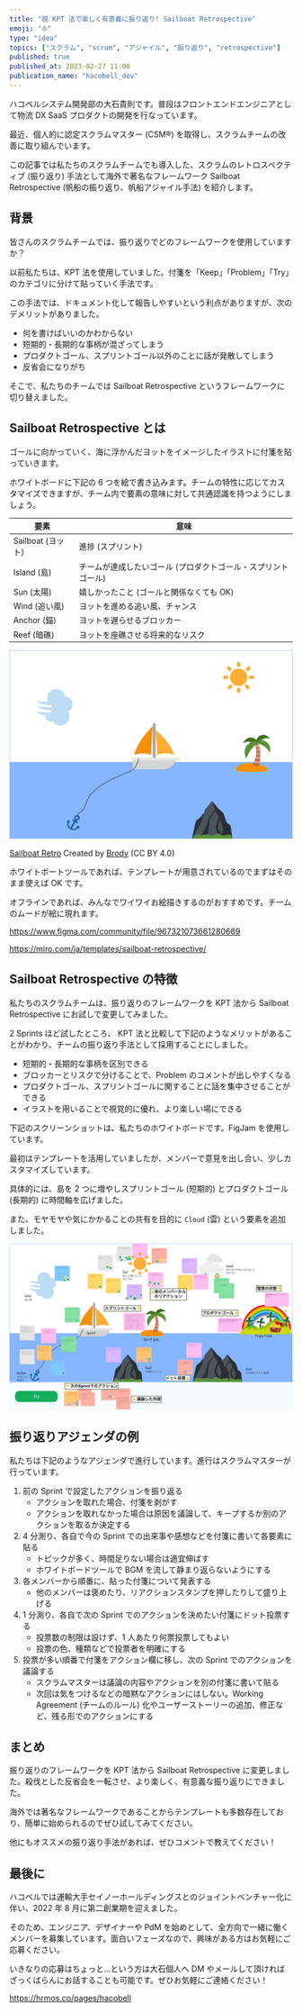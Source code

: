 ```yaml
---
title: "脱 KPT 法で楽しく有意義に振り返り! Sailboat Retrospective"
emoji: "⛵"
type: "idea"
topics: ["スクラム", "scrum", "アジャイル", "振り返り", "retrospective"]
published: true
published_at: 2023-02-27 11:00
publication_name: "hacobell_dev"
---
```


ハコベルシステム開発部の大石貴則です。普段はフロントエンドエンジニアとして物流 DX SaaS プロダクトの開発を行なっています。

最近、個人的に認定スクラムマスター (CSM®) を取得し、スクラムチームの改善に取り組んでいます。

この記事では私たちのスクラムチームでも導入した、スクラムのレトロスペクティブ (振り返り) 手法として海外で著名なフレームワーク Sailboat Retrospective (帆船の振り返り、帆船アジャイル手法) を紹介します。

## 背景

皆さんのスクラムチームでは、振り返りでどのフレームワークを使用していますか？

以前私たちは、KPT 法を使用していました。付箋を「Keep」「Problem」「Try」のカテゴリに分けて貼っていく手法です。

この手法では、ドキュメント化して報告しやすいという利点がありますが、次のデメリットがありました。

- 何を書けばいいのかわからない
- 短期的・長期的な事柄が混ざってしまう
- プロダクトゴール、スプリントゴール以外のことに話が発散してしまう
- 反省会になりがち

そこで、私たちのチームでは Sailboat Retrospective というフレームワークに切り替えました。

## Sailboat Retrospective とは

ゴールに向かっていく、海に浮かんだヨットをイメージしたイラストに付箋を貼っていきます。

ホワイトボードに下記の 6 つを絵で書き込みます。チームの特性に応じてカスタマイズできますが、チーム内で要素の意味に対して共通認識を持つようにしましょう。

| 要素              | 意味                                                          |
| ----------------- | ------------------------------------------------------------- |
| Sailboat (ヨット) | 進捗 (スプリント)                                             |
| Island (島)       | チームが達成したいゴール (プロダクトゴール・スプリントゴール) |
| Sun (太陽)        | 嬉しかったこと (ゴールと関係なくても OK)                      |
| Wind (追い風)     | ヨットを進める追い風、チャンス                                |
| Anchor (錨)       | ヨットを遅らせるブロッカー                                    |
| Reef (暗礁)       | ヨットを座礁させる将来的なリスク                              |

![Sailboat Retrospective のイラスト例。海の上にヨットのイラストが浮かんでおり、右の島のイラストに向かって進んでいる。空に太陽と追い風のイラストがある。海の下にはヨットに繋がれた錨のイラストがある。ヨットと島との間には暗礁のイラストがある。](/images/sailboat-retrospective/image01.png)

[Sailboat Retro](https://www.figma.com/community/file/967321073661280669) Created by [Brody](https://www.figma.com/@brody) (CC BY 4.0)

ホワイトボートツールであれば、テンプレートが用意されているのでまずはそのまま使えば OK です。

オフラインであれば、みんなでワイワイお絵描きするのがおすすめです。チームのムードが絵に現れます。

https://www.figma.com/community/file/967321073661280669

https://miro.com/ja/templates/sailboat-retrospective/

## Sailboat Retrospective の特徴

私たちのスクラムチームは、振り返りのフレームワークを KPT 法から Sailboat Retrospective にお試しで変更してみました。

2 Sprints ほど試したところ、 <!--textlint-disable ja-technical-writing/no-doubled-joshi-->KPT 法と比較して下記のようなメリットがあることがわかり<!--textlint-enable ja-technical-writing/no-doubled-joshi-->、チームの振り返り手法として採用することにしました。

- 短期的・長期的な事柄を区別できる
- ブロッカーとリスクで分けることで、Problem のコメントが出しやすくなる
- プロダクトゴール、スプリントゴールに関することに話を集中させることができる
- イラストを用いることで視覚的に優れ、より楽しい場にできる

下記のスクリーンショットは、私たちのホワイトボードです。FigJam を使用しています。

最初はテンプレートを活用していましたが、メンバーで意見を出し合い、少しカスタマイズしています。

具体的には、島を 2 つに増やしスプリントゴール (短期的) とプロダクトゴール (長期的) に時間軸を広げました。

また、モヤモヤや気にかかることの共有を目的に `Cloud` (雲) という要素を追加しました。

![Sailboat Retrospective のボードに付箋を貼った例。付箋にはいいね！などのスタンプを貼り付けている。元あった島よりも先にプロダクトゴールとしての島を新たに追加している。それぞれの島のイラスト付近には、スプリントゴールとプロダクトゴールを貼り付けている。太陽の隣に雲を新たに追加している。](/images/sailboat-retrospective/image02.png)

## 振り返りアジェンダの例

私たちは下記のようなアジェンダで進行しています。進行はスクラムマスターが行っています。

1. 前の Sprint で設定したアクションを振り返る
   - アクションを取れた場合、付箋を剥がす
   - アクションを取れなかった場合は原因を議論して、キープするか別のアクションを取るか決定する
2. 4 分測り、各自で今の Sprint での出来事や感想などを付箋に書いて各要素に貼る
   - トピックが多く、時間足りない場合は適宜伸ばす
   - ホワイトボードツールで BGM を流して静まり返らないようにする
3. 各メンバーから順番に、貼った付箋について発表する
   - 他のメンバーは褒めたり、リアクションスタンプを押したりして盛り上げる
4. 1 分測り、各自で次の Sprint でのアクションを決めたい付箋にドット投票する
   - 投票数の制限は設けず、1 人あたり何票投票してもよい
   - 投票の色、種類などで投票者を明確にする
5. 投票が多い順番で付箋をアクション欄に移し、次の Sprint でのアクションを議論する
   - スクラムマスターは議論の内容やアクションを別の付箋に書いて貼る
   - 次回は気をつけるなどの暗黙なアクションにはしない。Working Agreement (チームのルール) 化やユーザーストーリーの追加、修正など、残る形でのアクションにする

## まとめ

振り返りのフレームワークを KPT 法から Sailboat Retrospective に変更しました。殺伐とした反省会を一転させ、より楽しく、有意義な振り返りにできました。

海外では著名なフレームワークであることからテンプレートも多数存在しており、簡単に始められるのでぜひ試してみてください。

他にもオススメの振り返り手法があれば、ぜひコメントで教えてください！

## 最後に

ハコベルでは運輸大手セイノーホールディングスとのジョイントベンチャー化に伴い、2022 年 8 月に第二創業期を迎えました。

そのため、エンジニア、デザイナーや PdM を始めとして、全方向で一緒に働くメンバーを募集しています。面白いフェーズなので、興味がある方はお気軽にご応募ください。

<!-- textlint-disable ja-technical-writing/ja-no-redundant-expression -->いきなりの応募はちょっと...という方は大石個人へ DM やメールして頂ければざっくばらんにお話することも可能です。ぜひお気軽にご連絡ください！<!-- textlint-enable ja-technical-writing/ja-no-redundant-expression -->

https://hrmos.co/pages/hacobell
